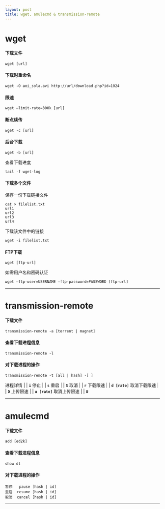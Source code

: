 ```yaml
---
layout: post
title: wget, amulecmd & transmission-remote
---
```


# wget

#### 下载文件

    wget [url]    

#### 下载时重命名

    wget -O aoi_sola.avi http://url/download.php?id=1024    

#### 限速

    wget –limit-rate=300k [url]    

#### 断点续传

    wget -c [url]    

#### 后台下载

    wget -b [url]

查看下载进度

    tail -f wget-log

#### 下载多个文件

保存一份下载链接文件

    cat > filelist.txt 
    url1
    url2
    url3
    url4

下载该文件中的链接

    wget -i filelist.txt

#### FTP下载

    wget [ftp-url]

如需用户名和密码认证

    wget –ftp-user=USERNAME –ftp-password=PASSWORD [ftp-url]

***

# transmission-remote

#### 下载文件

    transmission-remote -a [torrent | magnet]

#### 查看下载进程信息

    transmission-remote -l

#### 对下载进程的操作

    transmission-remote -t [all | hash] -[ ]

进程详情 | | **`i`**
停止 | | **`s`**
重启 | | **`S`**
取消 | | **`r`**
下载限速 | | **`d [rate]`**
取消下载限速 | | **`D`**
上传限速 | | **`u [rate]`**
取消上传限速 | | **`U`**

***

# amulecmd

#### 下载文件

    add [ed2k]

#### 查看下载进程信息

    show dl

#### 对下载进程的操作

    暂停   pause [hash | id]  
    重启  resume [hash | id]  
    取消  cancel [hash | id]

***